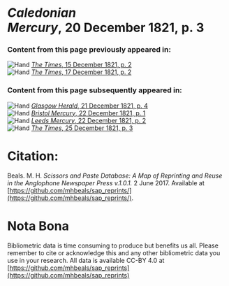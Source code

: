 # *Caledonian Mercury*, 20 December 1821, p. 3  
  
### Content from this page previously appeared in:  
![Hand](http://scissorsandpaste.net/wp-content/uploads/2017/06/smallhandpointer.png) [*The Times*, 15 December 1821, p. 2](https://mhbeals.github.io/sap_html/The-Times/The-Times-15-December-1821-p-2)  
![Hand](http://scissorsandpaste.net/wp-content/uploads/2017/06/smallhandpointer.png) [*The Times*, 17 December 1821, p. 2](https://mhbeals.github.io/sap_html/The-Times/The-Times-17-December-1821-p-2)  
  
### Content from this page subsequently appeared in:  
![Hand](http://scissorsandpaste.net/wp-content/uploads/2017/06/smallhandpointer.png) [*Glasgow Herald*, 21 December 1821, p. 4](https://mhbeals.github.io/sap_html/Glasgow-Herald/Glasgow-Herald-21-December-1821-p-4)  
![Hand](http://scissorsandpaste.net/wp-content/uploads/2017/06/smallhandpointer.png) [*Bristol Mercury*, 22 December 1821, p. 1](https://mhbeals.github.io/sap_html/Bristol-Mercury/Bristol-Mercury-22-December-1821-p-1)  
![Hand](http://scissorsandpaste.net/wp-content/uploads/2017/06/smallhandpointer.png) [*Leeds Mercury*, 22 December 1821, p. 2](https://mhbeals.github.io/sap_html/Leeds-Mercury/Leeds-Mercury-22-December-1821-p-2)  
![Hand](http://scissorsandpaste.net/wp-content/uploads/2017/06/smallhandpointer.png) [*The Times*, 25 December 1821, p. 3](https://mhbeals.github.io/sap_html/The-Times/The-Times-25-December-1821-p-3)  


# Citation: 

Beals. M. H. *Scissors and Paste Database: A Map of Reprinting and Reuse in the Anglophone Newspaper Press v.1.0.1.* 2 June 2017. Available at [https://github.com/mhbeals/sap_reprints/](https://github.com/mhbeals/sap_reprints/). 

# Nota Bona

Bibliometric data is time consuming to produce but benefits us all. Please remember to cite or acknowledge this and any other bibliometric data you use in your research. All data is available CC-BY 4.0 at [https://github.com/mhbeals/sap_reprints](https://github.com/mhbeals/sap_reprints)